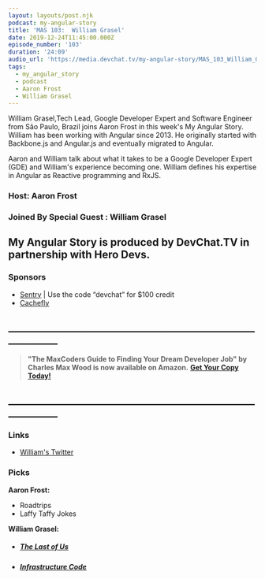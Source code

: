 ```yaml
---
layout: layouts/post.njk
podcast: my-angular-story
title: 'MAS 103:  William Grasel'
date: 2019-12-24T11:45:00.000Z
episode_number: '103'
duration: '24:09'
audio_url: 'https://media.devchat.tv/my-angular-story/MAS_103_William_Grasel.mp3'
tags:
  - my_angular_story
  - podcast
  - Aaron Frost
  - William Grasel
---
```

William Grasel,Tech Lead, Google Developer Expert and Software Engineer from São Paulo, Brazil joins Aaron Frost in this week's My Angular Story. William has been working with Angular since 2013. He originally started with Backbone.js and Angular.js and eventually migrated to Angular.  

Aaron and William talk about what it takes to be a Google Developer Expert (GDE) and William's experience becoming one. William defines his expertise in Angular as Reactive programming and RxJS. 

### Host: **Aaron Frost**

### Joined By Special Guest : **William Grasel**

## **My Angular Story is produced by DevChat.TV in partnership with Hero Devs.**

### Sponsors

* [Sentry](http://sentry.io/) | Use the code “devchat” for $100 credit 
* [Cachefly](https://www.cachefly.com/)

## **\_\_\_\_\_\_\_\_\_\_\_\_\_\_\_\_\_\_\_\_\_\_\_\_\_\_\_\_\_\_\_\_\_\_\_\_\_\_\_\_\_\_\_\_\_\_\_\_\_\_\_\_\_\_\_\_\_\_\_\_**

> **"The MaxCoders Guide to Finding Your Dream Developer Job" by Charles Max Wood is now available on Amazon.**  **[Get Your Copy Today!](https://www.amazon.com/gp/product/B081MBL5C9/ref=as_li_ss_tl?ie=UTF8&linkCode=sl1&tag=devchattv-20&linkId=9d61363241636e2546ef46abba198746&language=en_US)**

## **\_\_\_\_\_\_\_\_\_\_\_\_\_\_\_\_\_\_\_\_\_\_\_\_\_\_\_\_\_\_\_\_\_\_\_\_\_\_\_\_\_\_\_\_\_\_\_\_\_\_\_\_\_\_\_\_\_\_\_\_**

### Links

* [William's Twitter](https://twitter.com/willgmbr)

### Picks

**Aaron Frost:**

* Roadtrips
* Laffy Taffy Jokes

**William Grasel:**

* ##### [The Last of Us ](https://www.playstation.com/en-us/games/the-last-of-us-remastered-ps4/)
* ##### [Infrastructure Code](<* https://stackify.com/what-is-infrastructure-as-code-how-it-works-best-practices-tutorials/>)
